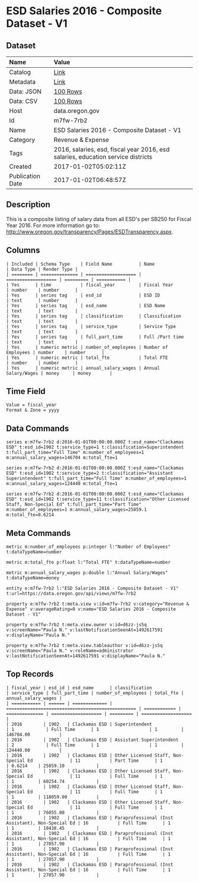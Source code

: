 # ESD Salaries 2016 - Composite Dataset - V1

## Dataset

| Name | Value |
| :--- | :---- |
| Catalog | [Link](https://catalog.data.gov/dataset/esd-salaries-2016-composite-dataset-v1) |
| Metadata | [Link](https://data.oregon.gov/api/views/m7fw-7rb2) |
| Data: JSON | [100 Rows](https://data.oregon.gov/api/views/m7fw-7rb2/rows.json?max_rows=100) |
| Data: CSV | [100 Rows](https://data.oregon.gov/api/views/m7fw-7rb2/rows.csv?max_rows=100) |
| Host | data.oregon.gov |
| Id | m7fw-7rb2 |
| Name | ESD Salaries 2016 - Composite Dataset - V1 |
| Category | Revenue & Expense |
| Tags | 2016, salaries, esd, fiscal year 2016, esd salaries, education service districts |
| Created | 2017-01-02T05:02:11Z |
| Publication Date | 2017-01-02T06:48:57Z |

## Description

This is a composite listing of salary data from all ESD's per SB250 for Fiscal Year 2016. For more information go to: http://www.oregon.gov/transparency/Pages/ESDTransparency.aspx.

## Columns

```ls
| Included | Schema Type    | Field Name          | Name                | Data Type | Render Type |
| ======== | ============== | =================== | =================== | ========= | =========== |
| Yes      | time           | fiscal_year         | Fiscal Year         | number    | number      |
| Yes      | series tag     | esd_id              | ESD ID              | text      | number      |
| Yes      | series tag     | esd_name            | ESD Name            | text      | text        |
| Yes      | series tag     | classification      | Classification      | text      | text        |
| Yes      | series tag     | service_type        | Service Type        | text      | text        |
| Yes      | series tag     | full_part_time      | Full /Part time     | text      | text        |
| Yes      | numeric metric | number_of_employees | Number of Employees | number    | number      |
| Yes      | numeric metric | total_fte           | Total FTE           | number    | number      |
| Yes      | numeric metric | annual_salary_wages | Annual Salary/Wages | money     | money       |
```

## Time Field

```ls
Value = fiscal_year
Format & Zone = yyyy
```

## Data Commands

```ls
series e:m7fw-7rb2 d:2016-01-01T00:00:00.000Z t:esd_name="Clackamas ESD" t:esd_id=1902 t:service_type=1 t:classification=Superintendent t:full_part_time="Full Time" m:number_of_employees=1 m:annual_salary_wages=146704 m:total_fte=1

series e:m7fw-7rb2 d:2016-01-01T00:00:00.000Z t:esd_name="Clackamas ESD" t:esd_id=1902 t:service_type=2 t:classification="Assistant Superintendent" t:full_part_time="Full Time" m:number_of_employees=1 m:annual_salary_wages=124440 m:total_fte=1

series e:m7fw-7rb2 d:2016-01-01T00:00:00.000Z t:esd_name="Clackamas ESD" t:esd_id=1902 t:service_type=11 t:classification="Other Licensed Staff, Non-Special Ed" t:full_part_time="Part Time" m:number_of_employees=1 m:annual_salary_wages=25859.1 m:total_fte=0.6214
```

## Meta Commands

```ls
metric m:number_of_employees p:integer l:"Number of Employees" t:dataTypeName=number

metric m:total_fte p:float l:"Total FTE" t:dataTypeName=number

metric m:annual_salary_wages p:double l:"Annual Salary/Wages" t:dataTypeName=money

entity e:m7fw-7rb2 l:"ESD Salaries 2016 - Composite Dataset - V1" t:url=https://data.oregon.gov/api/views/m7fw-7rb2

property e:m7fw-7rb2 t:meta.view v:id=m7fw-7rb2 v:category="Revenue & Expense" v:averageRating=0 v:name="ESD Salaries 2016 - Composite Dataset - V1"

property e:m7fw-7rb2 t:meta.view.owner v:id=d6zz-js5q v:screenName="Paula N." v:lastNotificationSeenAt=1492617591 v:displayName="Paula N."

property e:m7fw-7rb2 t:meta.view.tableauthor v:id=d6zz-js5q v:screenName="Paula N." v:roleName=administrator v:lastNotificationSeenAt=1492617591 v:displayName="Paula N."
```

## Top Records

```ls
| fiscal_year | esd_id | esd_name      | classification                                    | service_type | full_part_time | number_of_employees | total_fte | annual_salary_wages | 
| =========== | ====== | ============= | ================================================= | ============ | ============== | =================== | ========= | =================== | 
| 2016        | 1902   | Clackamas ESD | Superintendent                                    | 1            | Full Time      | 1                   | 1         | 146704.00           | 
| 2016        | 1902   | Clackamas ESD | Assistant Superintendent                          | 2            | Full Time      | 1                   | 1         | 124440.00           | 
| 2016        | 1902   | Clackamas ESD | Other Licensed Staff, Non-Special Ed              | 11           | Part Time      | 1                   | 0.6214    | 25859.10            | 
| 2016        | 1902   | Clackamas ESD | Other Licensed Staff, Non-Special Ed              | 11           | Full Time      | 1                   | 1         | 60254.74            | 
| 2016        | 1902   | Clackamas ESD | Other Licensed Staff, Non-Special Ed              | 11           | Full Time      | 1                   | 1         | 118059.00           | 
| 2016        | 1902   | Clackamas ESD | Other Licensed Staff, Non-Special Ed              | 11           | Full Time      | 1                   | 1         | 76055.00            | 
| 2016        | 1902   | Clackamas ESD | Paraprofessional (Inst Assistant), Non-Special Ed | 16           | Full Time      | 1                   | 1         | 18438.45            | 
| 2016        | 1902   | Clackamas ESD | Paraprofessional (Inst Assistant), Non-Special Ed | 16           | Full Time      | 1                   | 1         | 27057.90            | 
| 2016        | 1902   | Clackamas ESD | Paraprofessional (Inst Assistant), Non-Special Ed | 16           | Full Time      | 1                   | 1         | 27057.90            | 
| 2016        | 1902   | Clackamas ESD | Paraprofessional (Inst Assistant), Non-Special Ed | 16           | Full Time      | 1                   | 1         | 27057.90            | 
```